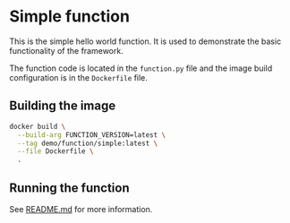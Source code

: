 # Simple function

This is the simple hello world function. It is used to demonstrate the basic functionality of the framework.

The function code is located in the `function.py` file and the image build configuration is in the `Dockerfile` file.

## Building the image

```bash
docker build \
  --build-arg FUNCTION_VERSION=latest \
  --tag demo/function/simple:latest \
  --file Dockerfile \
  .
```

## Running the function

See [README.md](../../README.md) for more information.
